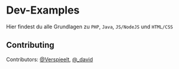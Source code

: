 # Dev-Examples

Hier findest du alle Grundlagen zu `PHP`, `Java`, `JS/NodeJS` und `HTML/CSS`


## Contributing
Contributors: [@Verspieelt](https://), [@_david ](https://)

